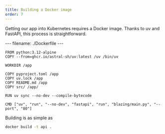 ```yaml
---
title: Building a Docker image
order: 7
---
```


Getting our app into Kubernetes requires a Docker image. Thanks to uv and FastAPI, this process is straightforward.

--- filename: ./Dockerfile ---
```docker
FROM python:3.12-alpine
COPY --from=ghcr.io/astral-sh/uv:latest /uv /bin/uv

WORKDIR /app

COPY pyproject.toml /app
COPY uv.lock /app
COPY README.md /app
COPY src/ /app/

RUN uv sync --no-dev --compile-bytecode

CMD ["uv", "run", "--no-dev", "fastapi", "run", "blazing/main.py", "--port", "80"]
```

Building is as simple as

``` bash
docker build -t api .
```
